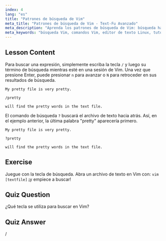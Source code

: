 ```yaml
---
index: 4
lang: "es"
title: "Patrones de búsqueda de Vim"
meta_title: "Patrones de búsqueda de Vim - Text-Fu Avanzado"
meta_description: "Aprenda los patrones de búsqueda de Vim: búsqueda hacia adelante (/) y hacia atrás (?). Navegue por los resultados con 'n' y 'N'. ¡Mejore sus habilidades con Vim hoy mismo!"
meta_keywords: "búsqueda Vim, comandos Vim, editor de texto Linux, tutorial Vim, guía Vim, Vim para principiantes"
---
```


## Lesson Content

Para buscar una expresión, simplemente escriba la tecla `/` y luego su término de búsqueda mientras esté en una sesión de Vim. Una vez que presione Enter, puede presionar `n` para avanzar o `N` para retroceder en sus resultados de búsqueda.

```plaintext
My pretty file is very pretty.

/pretty

will find the pretty words in the text file.
```

El comando de búsqueda `?` buscará el archivo de texto hacia atrás. Así, en el ejemplo anterior, la última palabra "pretty" aparecería primero.

```plaintext
My pretty file is very pretty.

?pretty

will find the pretty words in the text file.
```

## Exercise

Juegue con la tecla de búsqueda. Abra un archivo de texto en Vim con: `vim [textfile]` ¡y empiece a buscar!

## Quiz Question

¿Qué tecla se utiliza para buscar en Vim?

## Quiz Answer

/
